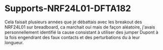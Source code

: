 # Supports-NRF24L01-DFTA182
Cela faisait plusieurs années que je débattais avec les breakout des NRF24L01 sur breadboard, ca marchait oui mais de façon aléatoire, j'avais personnellement identifié la cause consistant à utiliser des jumper Dupont à la fois engendrant des faux contacts et des perturbations du à leur longueur.
